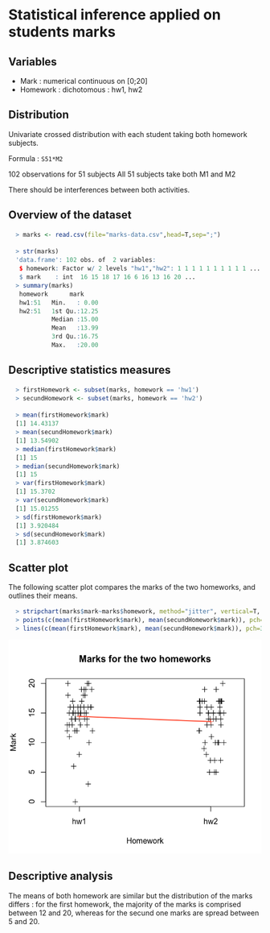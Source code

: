 # Statistical inference applied on students marks

## Variables

- Mark : numerical continuous on [0;20]
- Homework : dichotomous : hw1, hw2

## Distribution

Univariate crossed distribution with each student taking both homework subjects.

Formula : `S51*M2`

102 observations for 51 subjects
All 51 subjects take both M1 and M2

There should be interferences between both activities.

## Overview of the dataset

```r
  > marks <- read.csv(file="marks-data.csv",head=T,sep=";")

  > str(marks)
  'data.frame': 102 obs. of  2 variables:
   $ homework: Factor w/ 2 levels "hw1","hw2": 1 1 1 1 1 1 1 1 1 1 ...
   $ mark    : int  16 15 18 17 16 6 16 13 16 20 ...
  > summary(marks)
   homework      mark      
   hw1:51   Min.   : 0.00  
   hw2:51   1st Qu.:12.25  
            Median :15.00  
            Mean   :13.99  
            3rd Qu.:16.75  
            Max.   :20.00  
```

## Descriptive statistics measures

```r
  > firstHomework <- subset(marks, homework == 'hw1')
  > secundHomework <- subset(marks, homework == 'hw2')

  > mean(firstHomework$mark)
  [1] 14.43137
  > mean(secundHomework$mark)
  [1] 13.54902
  > median(firstHomework$mark)
  [1] 15
  > median(secundHomework$mark)
  [1] 15
  > var(firstHomework$mark)
  [1] 15.3702
  > var(secundHomework$mark)
  [1] 15.01255
  > sd(firstHomework$mark)
  [1] 3.920484
  > sd(secundHomework$mark)
  [1] 3.874603
```

## Scatter plot

The following scatter plot compares the marks of the two homeworks, and outlines their means.

```r
  > stripchart(marks$mark~marks$homework, method="jitter", vertical=T, xlab="Homework", ylab="Mark", main="Marks for the two homeworks", pch=3)
  > points(c(mean(firstHomework$mark), mean(secundHomework$mark)), pch=3, col="tomato")
  > lines(c(mean(firstHomework$mark), mean(secundHomework$mark)), pch=3, col="tomato", lwd=2)
```

![Marks scatterplot](marks-scatterplot.png)


## Descriptive analysis

The means of both homework are similar but the distribution of the marks differs : for the first homework, the majority of the marks is comprised between 12 and 20, whereas for the secund one marks are spread between 5 and 20.
